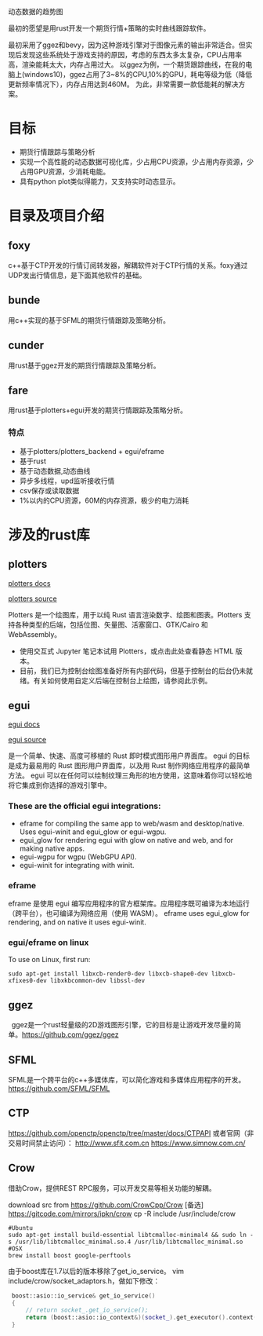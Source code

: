 动态数据的趋势图

最初的愿望是用rust开发一个期货行情+策略的实时曲线跟踪软件。

最初采用了ggez和bevy，因为这种游戏引擎对于图像元素的输出非常适合。但实现后发现这些系统处于游戏支持的原因，考虑的东西太多太复杂，CPU占用率高，渲染能耗太大，内存占用过大。
以ggez为例，一个期货跟踪曲线，在我的电脑上(windows10)，ggez占用了3~8%的CPU,10%的GPU，耗电等级为低（降低更新频率情况下），内存占用达到460M。
为此，非常需要一款低能耗的解决方案。

# 目标

- 期货行情跟踪与策略分析
- 实现一个高性能的动态数据可视化库，少占用CPU资源，少占用内存资源，少占用GPU资源，少消耗电能。
- 具有python plot类似得能力，又支持实时动态显示。


# 目录及项目介绍

## foxy
c++基于CTP开发的行情订阅转发器，解耦软件对于CTP行情的关系。foxy通过UDP发出行情信息，是下面其他软件的基础。

## bunde
用c++实现的基于SFML的期货行情跟踪及策略分析。

## cunder
用rust基于ggez开发的期货行情跟踪及策略分析。

## fare
用rust基于plotters+egui开发的期货行情跟踪及策略分析。

### 特点

- 基于plotters/plotters_backend + egui/eframe 
- 基于rust
- 基于动态数据,动态曲线
- 异步多线程，upd监听接收行情
- csv保存或读取数据
- 1%以内的CPU资源，60M的内存资源，极少的电力消耗
  

# 涉及的rust库

## plotters

[plotters docs](https://docs.rs/plotters/latest/plotters/)

[plotters source](https://github.com/plotters-rs/plotters)

Plotters 是一个绘图库，用于以纯 Rust 语言渲染数字、绘图和图表。Plotters 支持各种类型的后端，包括位图、矢量图、活塞窗口、GTK/Cairo 和 WebAssembly。
- 使用交互式 Jupyter 笔记本试用 Plotters，或点击此处查看静态 HTML 版本。
- 目前，我们已为控制台绘图准备好所有内部代码，但基于控制台的后台仍未就绪。有关如何使用自定义后端在控制台上绘图，请参阅此示例。

 
## egui

[egui docs](https://docs.rs/egui/latest/egui/)

[egui source](https://github.com/emilk/egui)

是一个简单、快速、高度可移植的 Rust 即时模式图形用户界面库。
egui 的目标是成为最易用的 Rust 图形用户界面库，以及用 Rust 制作网络应用程序的最简单方法。
egui 可以在任何可以绘制纹理三角形的地方使用，这意味着你可以轻松地将它集成到你选择的游戏引擎中。

### These are the official egui integrations:

- eframe for compiling the same app to web/wasm and desktop/native. Uses egui-winit and egui_glow or egui-wgpu.
- egui_glow for rendering egui with glow on native and web, and for making native apps.
- egui-wgpu for wgpu (WebGPU API).
- egui-winit for integrating with winit.

### eframe

eframe 是使用 egui 编写应用程序的官方框架库。应用程序既可编译为本地运行（跨平台），也可编译为网络应用（使用 WASM）。
eframe uses egui_glow for rendering, and on native it uses egui-winit.

### egui/eframe on linux

To use on Linux, first run:
```text
sudo apt-get install libxcb-render0-dev libxcb-shape0-dev libxcb-xfixes0-dev libxkbcommon-dev libssl-dev
```


## ggez

 ggez是一个rust轻量级的2D游戏图形引擎，它的目标是让游戏开发尽量的简单。https://github.com/ggez/ggez

## SFML

SFML是一个跨平台的c++多媒体库，可以简化游戏和多媒体应用程序的开发。
https://github.com/SFML/SFML


## CTP

https://github.com/openctp/openctp/tree/master/docs/CTPAPI 
或者官网（非交易时间禁止访问）： http://www.sfit.com.cn https://www.simnow.com.cn/

## Crow
借助Crow，提供REST RPC服务，可以开发交易等相关功能的解耦。

download src from https://github.com/CrowCpp/Crow [备选] https://gitcode.com/mirrors/ipkn/crow cp -R include /usr/include/crow
```text
#Ubuntu
sudo apt-get install build-essential libtcmalloc-minimal4 && sudo ln -s /usr/lib/libtcmalloc_minimal.so.4 /usr/lib/libtcmalloc_minimal.so
#OSX
brew install boost google-perftools
```
由于boost库在1.7以后的版本移除了get_io_service。 vim include/crow/socket_adaptors.h，做如下修改：
```cpp
 boost::asio::io_service& get_io_service()
 {
     // return socket_.get_io_service();
     return (boost::asio::io_context&)(socket_).get_executor().context();
 }
```
